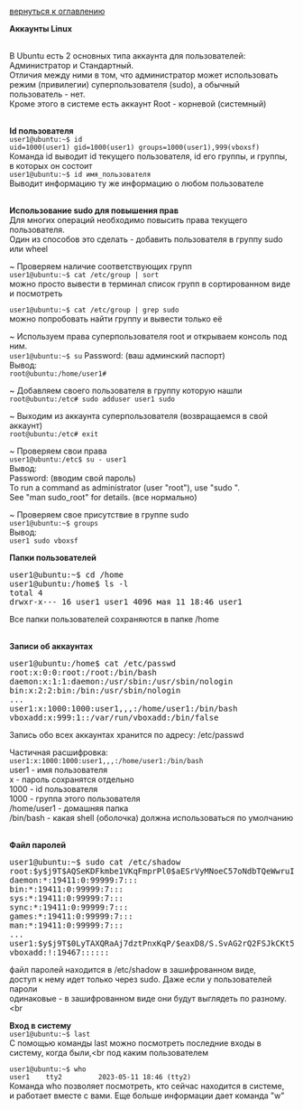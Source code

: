 <a href="/README.md">вернуться к оглавлению</a>

<b>Аккаунты Linux</b> <br><br>

В Ubuntu есть 2 основных типа аккаунта для пользователей: Администратор и Стандартный.<br>
Отличия между ними в том, что администратор может использовать
режим (привилегии) суперпользователя (sudo), а обычный пользователь - нет.<br>
Кроме этого в системе есть аккаунт Root - корневой (системный)<br><br>

<b>Id пользователя</b> <br>
`user1@ubuntu:~$ id` <br>
`uid=1000(user1) gid=1000(user1) groups=1000(user1),999(vboxsf)`<br>
Команда id выводит id текущего пользователя, id его группы, и группы, в которых он состоит<br>
`user1@ubuntu:~$ id имя_пользователя` <br>
Выводит информацию ту же информацию о любом пользователе <br><br>

<b>Использование sudo для повышения прав</b> <br>
Для многих операций необходимо повысить права текущего пользователя.<br>
Один из способов это сделать - добавить пользователя в группу sudo или wheel <br>

~ Проверяем наличие соответствующих групп <br>
`user1@ubuntu:~$ cat /etc/group | sort` <br>
можно просто вывести в терминал список групп в сортированном виде и посмотреть <br>

`user1@ubuntu:~$ cat /etc/group | grep sudo`<br>
можно попробовать найти группу и вывести только её <br>

~ Используем права суперпользователя root и открываем консоль под ним.<br>
`user1@ubuntu:~$ su`
Password: (ваш админский паспорт) <br>
Вывод:<br>
`root@ubuntu:/home/user1#` <br>

~ Добавляем своего пользователя в группу которую нашли <br>
`root@ubuntu:/etc# sudo adduser user1 sudo` <br>

~ Выходим из аккаунта суперпользователя (возвращаемся в свой аккаунт)<br>
`root@ubuntu:/etc# exit` <br>

~ Проверяем свои права <br>
`user1@ubuntu:/etc$ su - user1` <br>
Вывод: <br>
Password: (вводим свой пароль) <br>
To run a command as administrator (user "root"), use "sudo <command>". <br>
See "man sudo_root" for details. (все нормально) <br>

~ Проверяем свое присутствие в группе sudo <br>
`user1@ubuntu:~$ groups `<br>
Вывод: <br>
`user1 sudo vboxsf `<br>


<b>Папки пользователей</b> <br>
<pre>
user1@ubuntu:~$ cd /home
user1@ubuntu:/home$ ls -l
total 4
drwxr-x--- 16 user1 user1 4096 мая 11 18:46 user1
</pre>
Все папки пользователей сохраняются в папке /home<br><br>

<b>Записи об аккаунтах</b> <br>
<pre>
user1@ubuntu:/home$ cat /etc/passwd
root:x:0:0:root:/root:/bin/bash
daemon:x:1:1:daemon:/usr/sbin:/usr/sbin/nologin
bin:x:2:2:bin:/bin:/usr/sbin/nologin
...
user1:x:1000:1000:user1,,,:/home/user1:/bin/bash
vboxadd:x:999:1::/var/run/vboxadd:/bin/false
</pre>
Запись обо всех аккаунтах хранится по адресу: /etc/passwd<br>

Частичная расшифровка: <br>
`user1:x:1000:1000:user1,,,:/home/user1:/bin/bash`<br>
user1 - имя пользователя <br>
x - пароль сохранятся отдельно <br>
1000 - id пользователя <br>
1000 - группа этого пользователя <br>
/home/user1 - домашняя папка <br>
/bin/bash - какая shell (оболочка) должна использоваться по умолчанию <br><br>

<b>Файл паролей</b> <br>
<pre>
user1@ubuntu:~$ sudo cat /etc/shadow
root:$y$j9T$AQSeKDFkmbe1VKqFmprPl0$aESrVyMNoeC57oNdbTQeWwruIXvr.LilsgbJNuCNXI5:19467:0:99999:7:::
daemon:*:19411:0:99999:7:::
bin:*:19411:0:99999:7:::
sys:*:19411:0:99999:7:::
sync:*:19411:0:99999:7:::
games:*:19411:0:99999:7:::
man:*:19411:0:99999:7:::
...
user1:$y$j9T$0LyTAXQRaAj7dztPnxKqP/$eaxD8/S.SvAG2rQ2FSJkCKt5qx1BM9RoMHi..cTAUV2:19467:0:99999:7:::
vboxadd:!:19467::::::
</pre>
файл паролей находится в /etc/shadow в зашифрованном виде, <br>
доступ к нему идет только через sudo. Даже если у пользователей пароли <br> 
одинаковые - в зашифрованном виде они будут выглядеть по разному.<br><br

<b>Вход в систему</b> <br>
`user1@ubuntu:~$ last`<br>
С помощью команды last можно посмотреть последние входы в систему, когда были,<br 
под каким пользователем<br>

`user1@ubuntu:~$ who`<br>
`user1    tty2         2023-05-11 18:46 (tty2)`<br>
Команда who позволяет посмотреть, кто сейчас находится в системе,<br> 
и работает вместе с вами. Еще больше информации дает команда "w"<br>












 





